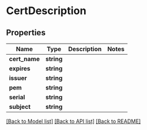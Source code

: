 # CertDescription

## Properties
Name | Type | Description | Notes
------------ | ------------- | ------------- | -------------
**cert_name** | **string** |  | 
**expires** | **string** |  | 
**issuer** | **string** |  | 
**pem** | **string** |  | 
**serial** | **string** |  | 
**subject** | **string** |  | 

[[Back to Model list]](../README.md#documentation-for-models) [[Back to API list]](../README.md#documentation-for-api-endpoints) [[Back to README]](../README.md)


